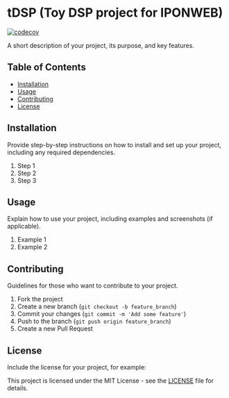 # tDSP (Toy DSP project for IPONWEB)
[![codecov](https://codecov.io/gh/vardanyan1/tDSP_Iponweb/branch/test_coverage/graph/badge.svg?token=JNV37UGX2P)](https://codecov.io/gh/vardanyan1/tDSP_Iponweb)

A short description of your project, its purpose, and key features.

## Table of Contents

- [Installation](#installation)
- [Usage](#usage)
- [Contributing](#contributing)
- [License](#license)

## Installation

Provide step-by-step instructions on how to install and set up your project, including any required dependencies.

1. Step 1
2. Step 2
3. Step 3

## Usage

Explain how to use your project, including examples and screenshots (if applicable).

1. Example 1
2. Example 2

## Contributing

Guidelines for those who want to contribute to your project.

1. Fork the project
2. Create a new branch (`git checkout -b feature_branch`)
3. Commit your changes (`git commit -m 'Add some feature'`)
4. Push to the branch (`git push origin feature_branch`)
5. Create a new Pull Request

## License

Include the license for your project, for example:

This project is licensed under the MIT License - see the [LICENSE](LICENSE) file for details.
